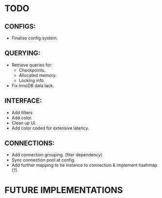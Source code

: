 # TODO
## CONFIGS:
- Finalise config system.

## QUERYING:
- Retrieve queries for:
    - Checkpoints.
    - Allocated memory.
    - Locking info.
- Fix InnoDB data lack.

## INTERFACE:
- Add filters
- Add color.
- Clean up UI.
- Add color coded for extensive latency.

## CONNECTIONS:
- Add connection grouping. (fiter dependency)
- Sync connection pool at config.
- Add further mapping to tie instance to connection & implement hashmap (?).

# FUTURE IMPLEMENTATIONS